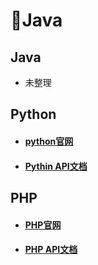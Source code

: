 #  📑Java

## Java

- 未整理

## Python

- #### [python官网](https://www.python.org/)

- #### [Pythin API文档](https://docs.python.org/3/)

## PHP

- #### [PHP官网](https://www.php.net/)

- #### [PHP API文档](https://www.php.net/manual/zh/)
